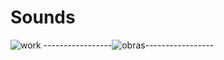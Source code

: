 # Sounds
![work](https://user-images.githubusercontent.com/67056781/98017046-0274b100-1dff-11eb-8ee8-f5c6f6008e3c.gif)
-----------------![obras](https://user-images.githubusercontent.com/67056781/98017053-03a5de00-1dff-11eb-9202-93bf662b3b52.gif)-----------------
